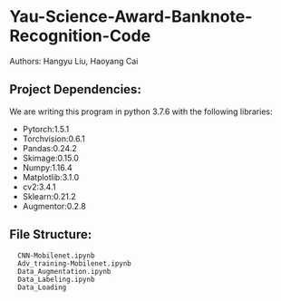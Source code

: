 # Yau-Science-Award-Banknote-Recognition-Code
Authors: Hangyu Liu, Haoyang Cai
## Project Dependencies:
We are writing this program in python 3.7.6 with the following libraries:
* Pytorch:1.5.1
* Torchvision:0.6.1
* Pandas:0.24.2
* Skimage:0.15.0
* Numpy:1.16.4
* Matplotlib:3.1.0
* cv2:3.4.1
* Sklearn:0.21.2
* Augmentor:0.2.8
      
## File Structure:
      CNN-Mobilenet.ipynb
      Adv_training-Mobilenet.ipynb
      Data_Augmentation.ipynb
      Data_Labeling.ipynb
      Data_Loading
